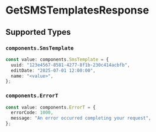 # GetSMSTemplatesResponse


## Supported Types

### `components.SmsTemplate`

```typescript
const value: components.SmsTemplate = {
  uuid: "123e4567-8581-4277-8f1b-230c414acbfb",
  editDate: "2025-07-01 12:00:00",
  name: "<value>",
};
```

### `components.ErrorT`

```typescript
const value: components.ErrorT = {
  errorCode: 1000,
  message: "An error occurred completing your request",
};
```

